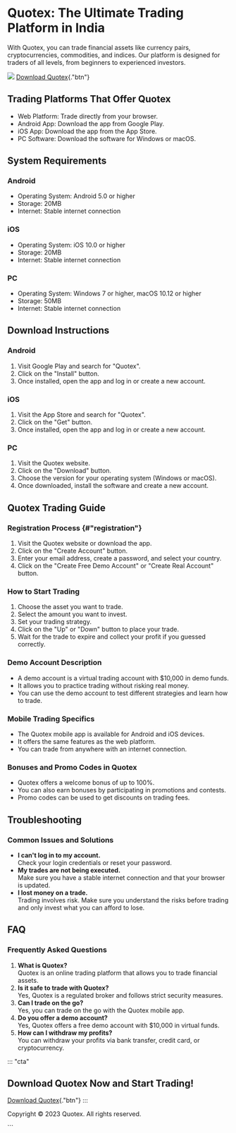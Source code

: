 

# Quotex: The Ultimate Trading Platform in India

With Quotex, you can trade financial assets like currency pairs,
cryptocurrencies, commodities, and indices. Our platform is designed for
traders of all levels, from beginners to experienced investors.

[![](https://static.quotex.io/files/5_en/300_250.jpg)](https://traff.sbs/brokerqxsignupf)
[Download Quotex](\%22https://traff.sbs/quotexonelink\%22){."btn"}




## Trading Platforms That Offer Quotex

-   Web Platform: Trade directly from your browser.
-   Android App: Download the app from Google Play.
-   iOS App: Download the app from the App Store.
-   PC Software: Download the software for Windows or macOS.

## System Requirements

### Android

-   Operating System: Android 5.0 or higher
-   Storage: 20MB
-   Internet: Stable internet connection

### iOS

-   Operating System: iOS 10.0 or higher
-   Storage: 20MB
-   Internet: Stable internet connection

### PC

-   Operating System: Windows 7 or higher, macOS 10.12 or higher
-   Storage: 50MB
-   Internet: Stable internet connection

## Download Instructions

### Android

1.  Visit Google Play and search for "Quotex".
2.  Click on the "Install" button.
3.  Once installed, open the app and log in or create a new account.

### iOS

1.  Visit the App Store and search for "Quotex".
2.  Click on the "Get" button.
3.  Once installed, open the app and log in or create a new account.

### PC

1.  Visit the Quotex website.
2.  Click on the "Download" button.
3.  Choose the version for your operating system (Windows or macOS).
4.  Once downloaded, install the software and create a new account.

## Quotex Trading Guide

### Registration Process {#"registration"}

1.  Visit the Quotex website or download the app.
2.  Click on the "Create Account" button.
3.  Enter your email address, create a password, and select your
    country.
4.  Click on the "Create Free Demo Account" or "Create Real
    Account" button.

### How to Start Trading

1.  Choose the asset you want to trade.
2.  Select the amount you want to invest.
3.  Set your trading strategy.
4.  Click on the "Up" or "Down" button to place your trade.
5.  Wait for the trade to expire and collect your profit if you guessed
    correctly.

### Demo Account Description

-   A demo account is a virtual trading account with \$10,000 in demo
    funds.
-   It allows you to practice trading without risking real money.
-   You can use the demo account to test different strategies and learn
    how to trade.

### Mobile Trading Specifics

-   The Quotex mobile app is available for Android and iOS devices.
-   It offers the same features as the web platform.
-   You can trade from anywhere with an internet connection.

### Bonuses and Promo Codes in Quotex

-   Quotex offers a welcome bonus of up to 100%.
-   You can also earn bonuses by participating in promotions and
    contests.
-   Promo codes can be used to get discounts on trading fees.

## Troubleshooting

### Common Issues and Solutions

-   **I can\'t log in to my account.**\
    Check your login credentials or reset your password.
-   **My trades are not being executed.**\
    Make sure you have a stable internet connection and that your
    browser is updated.
-   **I lost money on a trade.**\
    Trading involves risk. Make sure you understand the risks before
    trading and only invest what you can afford to lose.

## FAQ

### Frequently Asked Questions

1.  **What is Quotex?**\
    Quotex is an online trading platform that allows you to trade
    financial assets.
2.  **Is it safe to trade with Quotex?**\
    Yes, Quotex is a regulated broker and follows strict security
    measures.
3.  **Can I trade on the go?**\
    Yes, you can trade on the go with the Quotex mobile app.
4.  **Do you offer a demo account?**\
    Yes, Quotex offers a free demo account with \$10,000 in virtual
    funds.
5.  **How can I withdraw my profits?**\
    You can withdraw your profits via bank transfer, credit card, or
    cryptocurrency.

::: \"cta\"
## Download Quotex Now and Start Trading!

[Download Quotex](\%22https://traff.sbs/quotexonelink\%22){."btn"}
:::

Copyright © 2023 Quotex. All rights reserved.

\`\`\`

